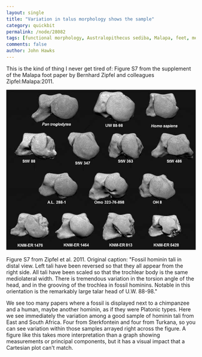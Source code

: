 ```yaml
---
layout: single 
title: "Variation in talus morphology shows the sample" 
category: quickbit
permalink: /node/28082
tags: [functional morphology, Australopithecus sediba, Malapa, feet, metascience, South Africa] 
comments: false 
author: John Hawks 
---
```


This is the kind of thing I never get tired of: Figure S7 from the supplement of the Malapa foot paper by Bernhard Zipfel and colleagues <bib>Zipfel:Malapa:2011</bib>. 

<div class="middle-picture">
<img src="/graphics/malapa-talus-anterior-comparison-zipfel-2011-s7.jpg" />
<p class="caption">Figure S7 from Zipfel et al. 2011. Original caption: "Fossil hominin tali in distal view. Left tali have been reversed so that they all appear from the right side. All tali have been scaled so that the trochlear body is the same mediolateral width. There is tremendous variation in the torsion angle of the head, and in the grooving of the trochlea in fossil hominins. Notable in this orientation is the remarkably large talar head of U.W. 88-98."</p>
</div>

We see too many papers where a fossil is displayed next to a chimpanzee and a human, maybe another hominin, as if they were Platonic types. Here we see immediately the variation among a good sample of hominin tali from East and South Africa. Four from Sterkfontein and four from Turkana, so you can see variation within those samples arrayed right across the figure. A figure like this takes more interpretation than a graph showing measurements or principal components, but it has a visual impact that a Cartesian plot can't match. 

